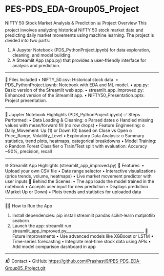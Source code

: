 # PES-PDS_EDA-Group05_Project
NIFTY 50 Stock Market Analysis & Prediction
📊 Project Overview
This project involves analyzing historical NIFTY 50 stock market data and predicting daily market movements using machine learning. The project is divided into two parts:
1.	A Jupyter Notebook (PDS_PythonProject.ipynb) for data exploration, cleaning, and model building.
2.	A Streamlit App (app.py) that provides a user-friendly interface for analysis and prediction.
________________________________________
📁 Files Included
•	NIFTY_50.csv: Historical stock data.
•	PDS_PythonProject.ipynb: Notebook with EDA and ML model.
•	app.py: Basic version of the Streamlit web app.
•	streamlit_app_improved.py: Enhanced version of the Streamlit app.
•	NIFTY50_Presentation.pptx: Project presentation.
________________________________________
🧪 Jupyter Notebook Highlights (PDS_PythonProject.ipynb)
✅ Steps Performed:
•	Data Loading & Cleaning:
o	Parsed dates
o	Handled missing values with mean/forward fill (no row drops)
•	Feature Engineering:
o	Daily_Movement: Up (1) or Down (0) based on Close vs Open
o	Price_Range, Volatility_Level
•	Exploratory Data Analysis:
o	Summary statistics, trend plots, heatmaps, categorical breakdowns
•	Model Training:
o	Random Forest Classifier
o	Train/Test split with evaluation: Accuracy ~90%, precision, recall
________________________________________
🌐 Streamlit App Highlights (streamlit_app_improved.py)
🔧 Features:
•	Upload your own CSV file
•	Date range selector
•	Interactive visualizations (price trends, volume, heatmaps)
•	Live market movement predictor with user inputs
🧠 Behind the Scenes:
•	The app loads the model trained in the notebook
•	Accepts user input for new prediction
•	Displays prediction (Market Up or Down)
•	Plots trends and statistics for uploaded data
________________________________________
👨‍💻 How to Run the App
1.	Install dependencies:
pip install streamlit pandas scikit-learn matplotlib seaborn
2.	Launch the app:
streamlit run streamlit_app_improved.py________________________________________
📌 Future Improvements
•	Use advanced models like XGBoost or LSTM
•	Time-series forecasting
•	Integrate real-time stock data using APIs
•	Add model comparison dashboard in app
________________________________________
📬 Contact
•	GitHub: https://github.com/Prashasti9/PES-PDS_EDA-Group05_Project.git

